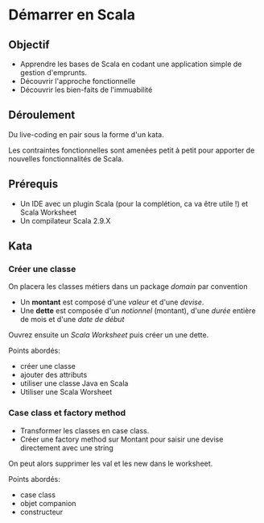 # Démarrer en Scala
## Objectif
* Apprendre les bases de Scala en codant une application simple de gestion d'emprunts. 
* Découvrir l'approche fonctionnelle
* Découvrir les bien-faits de l'immuabilité

## Déroulement
Du live-coding en pair sous la forme d'un kata. 

Les contraintes fonctionnelles sont amenées petit à petit pour apporter de nouvelles fonctionnalités de Scala.

## Prérequis
* Un IDE avec un plugin Scala (pour la complétion, ca va être utile !) et Scala Worksheet
* Un compilateur Scala 2.9.X

## Kata
### Créer une classe
On placera les classes métiers dans un package *domain* par convention

* Un **montant** est composé d'une *valeur* et d'une *devise*.
* Une **dette** est composée d'un *notionnel* (montant), d'une *durée* entière de mois et d'une *date de début*

Ouvrez ensuite un *Scala Worksheet* puis créer un une dette.


Points abordés:
* créer une classe
* ajouter des attributs
* utiliser une classe Java en Scala
* Utiliser une Scala Worsheet

### Case class et factory method
* Transformer les classes en case class.
* Créer une factory method sur Montant pour saisir une devise directement avec une string


On peut alors supprimer les val et les new dans le worksheet.

Points abordés:
* case class
* objet companion
* constructeur


